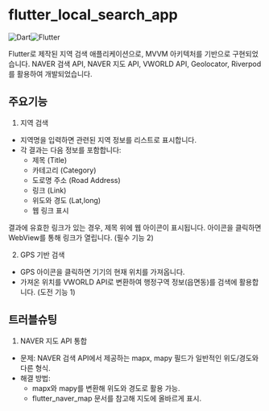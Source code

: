 # flutter_local_search_app

![Dart](https://img.shields.io/badge/dart-%230175C2.svg?style=for-the-badge&logo=dart&logoColor=white)![Flutter](https://img.shields.io/badge/Flutter-%2302569B.svg?style=for-the-badge&logo=Flutter&logoColor=white)

Flutter로 제작된 지역 검색 애플리케이션으로, MVVM 아키텍처를 기반으로 구현되었습니다. NAVER 검색 API, NAVER 지도 API, VWORLD API, Geolocator, Riverpod를 활용하여 개발되었습니다.

## 주요기능

1. 지역 검색

- 지역명을 입력하면 관련된 지역 정보를 리스트로 표시합니다.
- 각 결과는 다음 정보를 포함합니다:
  - 제목 (Title)
  - 카테고리 (Category)
  - 도로명 주소 (Road Address)
  - 링크 (Link)
  - 위도와 경도 (Lat,long)
  - 웹 링크 표시

결과에 유효한 링크가 있는 경우, 제목 위에 웹 아이콘이 표시됩니다.
아이콘을 클릭하면 WebView를 통해 링크가 열립니다. (필수 기능 2)

2. GPS 기반 검색

- GPS 아이콘을 클릭하면 기기의 현재 위치를 가져옵니다.
- 가져온 위치를 VWORLD API로 변환하여 행정구역 정보(읍면동)를 검색에 활용합니다. (도전 기능 1)

## 트러블슈팅

1. NAVER 지도 API 통합

- 문제: NAVER 검색 API에서 제공하는 mapx, mapy 필드가 일반적인 위도/경도와 다른 형식.
- 해결 방법:
  - mapx와 mapy를 변환해 위도와 경도로 활용 가능.
  - flutter_naver_map 문서를 참고해 지도에 올바르게 표시.
